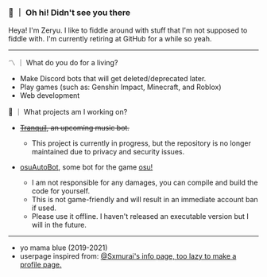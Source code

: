 ### 👋 ｜ Oh hi! Didn't see you there

Heya! I'm Zeryu. I like to fiddle around with stuff that I'm not supposed to fiddle with.
I'm currently retiring at GitHub for a while so yeah.

---

〽️  ｜  What do you do for a living?
- Make Discord bots that will get deleted/deprecated later.
- Play games (such as: Genshin Impact, Minecraft, and Roblox)
- Web development

🌱  ｜  What projects am I working on?
- ~~[Tranquil](https://github.com/ivnsrrn/tranquil), an upcoming music bot.~~
  - This project is currently in progress, but the repository is no longer maintained due to privacy and security issues.

- [osuAutoBot](https://github.com/ivnsrrn/osuAutoBot), some bot for the game [osu!](https://osu.ppy.sh)
  - I am not responsible for any damages, you can compile and build the code for yourself.
  - This is not game-friendly and will result in an immediate account ban if used.
  - Please use it offline. I haven't released an executable version but I will in the future.

---


- yo mama blue (2019-2021)
- userpage inspired from: [@Sxmurai's info page, too lazy to make a profile page.](https://github.com/Sxmurai)


<!-- <div align="center">
  Эрик Демидов
  <img align="center" src="https://github-readme-stats.vercel.app/api/top-langs/?username=ivnsrrn&hide=shell&title_color=ffffff&text_color=FFFFFF&icon_color=2bbc8a&bg_color=1d1f21" />
</div>
-->
